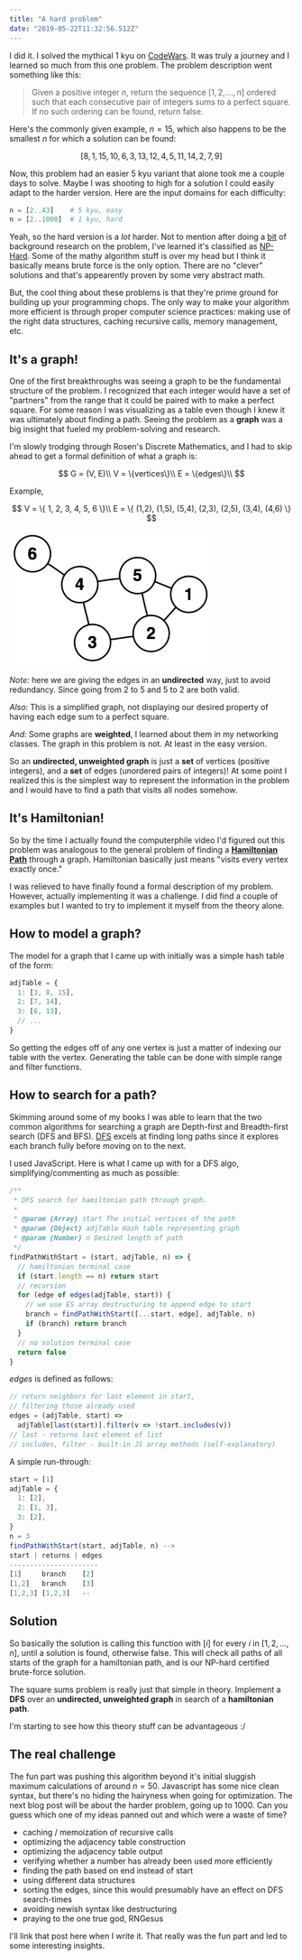 ```yaml
---
title: "A hard problem"
date: "2019-05-22T11:32:56.512Z"
---
```


I did it. I solved the mythical 1 kyu on [CodeWars](https://codewars.com). It was truly a journey and I learned so much from this one problem. The problem description went something like this:

> Given a positive integer $n$, return the sequence $[1, 2, ..., n]$ ordered such that each consecutive pair of integers sums to a perfect square. If no such ordering can be found, return false.

Here's the commonly given example, $n = 15$, which also happens to be the smallest $n$ for which a solution can be found:

$$
[8,1,15,10,6,3,13,12,4,5,11,14,2,7,9]
$$

Now, this problem had an easier 5 kyu variant that alone took me a couple days to solve. Maybe I was shooting to high for a solution I could easily adapt to the harder version. Here are the input domains for each difficulty:

```py
n = [2..43]    # 5 kyu, easy
n = [2..1000]  # 1 kyu, hard
```

Yeah, so the hard version is a _lot_ harder. Not to mention after doing a [bit](https://www.youtube.com/watch?v=G1m7goLCJDY) of background research on the problem, I've learned it's classified as [NP-Hard](https://en.wikipedia.org/wiki/NP-hardness). Some of the mathy algorithm stuff is over my head but I think it basically means brute force is the only option. There are no "clever" solutions and that's appearently proven by some very abstract math.

But, the cool thing about these problems is that they're prime ground for building up your programming chops. The only way to make your algorithm more efficient is through proper computer science practices: making use of the right data structures, caching recursive calls, memory management, etc.

## It's a graph!

One of the first breakthroughs was seeing a graph to be the fundamental structure of the problem. I recognized that each integer would have a set of "partners" from the range that it could be paired with to make a perfect square. For some reason I was visualizing as a table even though I knew it was ultimately about finding a path. Seeing the problem as a **graph** was a big insight that fueled my problem-solving and research.

I'm slowly trodging through Rosen's Discrete Mathematics, and I had to skip ahead to get a formal definition of what a graph is:

$$
G = (V, E)\\
V = \{vertices\}\\
E = \{edges\}\\
$$

Example,

$$
V = \{ 1, 2, 3, 4, 5, 6 \}\\
E = \{ (1,2), (1,5), (5,4), (2,3), (2,5), (3,4), (4,6) \}
$$

![graph](./graph.png)

_Note:_ here we are giving the edges in an **undirected** way, just to avoid redundancy. Since going from 2 to 5 and 5 to 2 are both valid.

_Also:_ This is a simplified graph, not displaying our desired property of having each edge sum to a perfect square.

_And:_ Some graphs are **weighted**, I learned about them in my networking classes. The graph in this problem is not. At least in the easy version.

So an **undirected, unweighted graph** is just a **set** of vertices (positive integers), and a **set** of edges (unordered pairs of integers)! At some point I realized this is the simplest way to represent the information in the problem and I would have to find a path that visits all nodes somehow.

## It's Hamiltonian!

So by the time I actually found the computerphile video I'd figured out this problem was analogous to the general problem of finding a [**Hamiltonian Path**](https://en.wikipedia.org/wiki/Hamiltonian_path) through a graph. Hamiltonian basically just means "visits every vertex exactly once."

I was relieved to have finally found a formal description of my problem. However, actually implementing it was a challenge. I did find a couple of examples but I wanted to try to implement it myself from the theory alone.

## How to model a graph?

The model for a graph that I came up with initially was a simple hash table of the form:

```js
adjTable = {
  1: [3, 8, 15],
  2: [7, 14],
  3: [6, 13],
  // ...
}
```

So getting the edges off of any one vertex is just a matter of indexing our table with the vertex. Generating the table can be done with simple range and filter functions.

## How to search for a path?

Skimming around some of my books I was able to learn that the two common algorithms for searching a graph are Depth-first and Breadth-first search (DFS and BFS). [DFS](https://en.wikipedia.org/wiki/Depth-first_search) excels at finding long paths since it explores each branch fully before moving on to the next.

I used JavaScript. Here is what I came up with for a DFS algo, simplifying/commenting as much as possible:

```js
/**
 * DFS search for hamiltonian path through graph.
 *
 * @param {Array} start The initial vertices of the path
 * @param {Object} adjTable Hash table representing graph
 * @param {Number} n Desired length of path
 */
findPathWithStart = (start, adjTable, n) => {
  // hamiltonian terminal case
  if (start.length == n) return start
  // recursion
  for (edge of edges(adjTable, start)) {
    // we use ES array destructuring to append edge to start
    branch = findPathWithStart([...start, edge], adjTable, n)
    if (branch) return branch
  }
  // no solution terminal case
  return false
}
```

$edges$ is defined as follows:

```js
// return neighbors for last element in start,
// filtering those already used
edges = (adjTable, start) =>
  adjTable[last(start)].filter(v => !start.includes(v))
// last - returns last element of list
// includes, filter - built-in JS array methods (self-explanatory)
```

A simple run-through:

```js
start = [1]
adjTable = {
  1: [2],
  2: [1, 3],
  3: [2],
}
n = 3
findPathWithStart(start, adjTable, n) -->
start | returns | edges
----------------------
[1]     branch    [2]
[1,2]   branch    [3]
[1,2,3] [1,2,3]   --
```

## Solution

So basically the solution is calling this function with $[i]$ for every $i$ in $[1, 2, ..., n]$, until a solution is found, otherwise false. This will check all paths of all starts of the graph for a hamiltonian path, and is our NP-hard certified brute-force solution.

The square sums problem is really just that simple in theory. Implement a **DFS** over an **undirected, unweighted graph** in search of a **hamiltonian path**.

I'm starting to see how this theory stuff can be advantageous :/

## The real challenge

The fun part was pushing this algorithm beyond it's initial sluggish maximum calculations of around $n = 50$. Javascript has some nice clean syntax, but there's no hiding the hairyness when going for optimization. The next blog post will be about the harder problem, going up to 1000. Can you guess which one of my ideas panned out and which were a waste of time?

- caching / memoization of recursive calls
- optimizing the adjacency table construction
- optimizing the adjacency table output
- verifying whether a number has already been used more efficiently
- finding the path based on end instead of start
- using different data structures
- sorting the edges, since this would presumably have an effect on DFS search-times
- avoiding newish syntax like destructuring
- praying to the one true god, RNGesus

I'll link that post here when I write it. That really was the fun part and led to some interesting insights.
